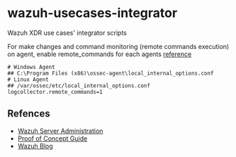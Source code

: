 # wazuh-usecases-integrator
Wazuh XDR use cases' integrator scripts 

For make changes and command monitoring (remote commands execution) on agent, enable remote_commands for each agents [reference](https://documentation.wazuh.com/current/user-manual/capabilities/command-monitoring/how-it-works.html)
```
# Windows Agent
## C:\Program Files (x86)\ossec-agent\local_internal_options.conf
# Linux Agent
## /var/ossec/etc/local_internal_options.conf
logcollector.remote_commands=1
```

## Refences
- [Wazuh Server Administration](https://documentation.wazuh.com/current/user-manual/manager/index.html)
- [Proof of Concept Guide](https://documentation.wazuh.com/current/proof-of-concept-guide/index.html)
- [Wazuh Blog](https://wazuh.com/blog/)
